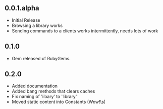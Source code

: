 ## 0.0.1.alpha

* Initial Release
* Browsing a library works
* Sending commands to a clients works intermittently, needs lots of work

## 0.1.0

* Gem released of RubyGems

## 0.2.0

* Added documentation
* Added bang methods that clears caches
* Fix naming of 'libary' to 'library'
* Moved static content into Constants (Wow!\s)
